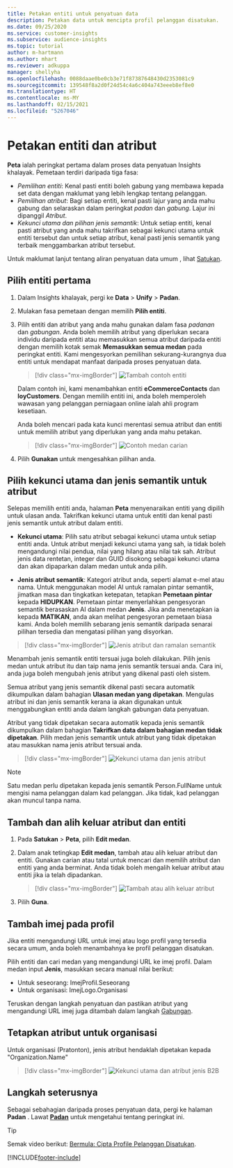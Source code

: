```yaml
---
title: Petakan entiti untuk penyatuan data
description: Petakan data untuk mencipta profil pelanggan disatukan.
ms.date: 09/25/2020
ms.service: customer-insights
ms.subservice: audience-insights
ms.topic: tutorial
author: m-hartmann
ms.author: mhart
ms.reviewer: adkuppa
manager: shellyha
ms.openlocfilehash: 0088daae0be0cb3e71f87387648430d2353081c9
ms.sourcegitcommit: 139548f8a2d0f24d54c4a6c404a743eeeb8ef8e0
ms.translationtype: HT
ms.contentlocale: ms-MY
ms.lasthandoff: 02/15/2021
ms.locfileid: "5267046"
---
```

# <a name="map-entities-and-attributes"></a>Petakan entiti dan atribut

**Peta** ialah peringkat pertama dalam proses data penyatuan Insights khalayak. Pemetaan terdiri daripada tiga fasa:

- *Pemilihan entiti*: Kenal pasti entiti boleh gabung yang membawa kepada set data dengan maklumat yang lebih lengkap tentang pelanggan.
- *Pemilihan atribut*: Bagi setiap entiti, kenal pasti lajur yang anda mahu gabung dan selaraskan dalam peringkat *padan* dan *gabung*. Lajur ini dipanggil *Atribut*.
- *Kekunci utama dan pilihan jenis semantik*: Untuk setiap entiti, kenal pasti atribut yang anda mahu takrifkan sebagai kekunci utama untuk entiti tersebut dan untuk setiap atribut, kenal pasti jenis semantik yang terbaik menggambarkan atribut tersebut.

Untuk maklumat lanjut tentang aliran penyatuan data umum , lihat [Satukan](data-unification.md).

## <a name="select-the-first-entities"></a>Pilih entiti pertama

1. Dalam Insights khalayak, pergi ke **Data** > **Unify** > **Padan**.

2. Mulakan fasa pemetaan dengan memilih **Pilih entiti**.

3. Pilih entiti dan atribut yang anda mahu gunakan dalam fasa *padanan* dan *gabungan*. Anda boleh memilih atribut yang diperlukan secara individu daripada entiti atau memasukkan semua atribut daripada entiti dengan memilih kotak semak **Memasukkan semua medan** pada peringkat entiti. Kami mengesyorkan pemilihan sekurang-kurangnya dua entiti untuk mendapat manfaat daripada proses penyatuan data.

   > [!div class="mx-imgBorder"]
   > ![Tambah contoh entiti](media/data-manager-configure-map-add-entities-example.png "Tambah contoh entiti")

   Dalam contoh ini, kami menambahkan entiti **eCommerceContacts** dan **loyCustomers**. Dengan memilih entiti ini, anda boleh memperoleh wawasan yang pelanggan perniagaan online ialah ahli program kesetiaan.
   
   Anda boleh mencari pada kata kunci merentasi semua atribut dan entiti untuk memilih atribut yang diperlukan yang anda mahu petakan.
   
     > [!div class="mx-imgBorder"]
   > ![Contoh medan carian](media/data-manager-configure-map-search-fields-example.png "Contoh medan carian")

4. Pilih **Gunakan** untuk mengesahkan pilihan anda.

## <a name="select-primary-key-and-semantic-type-for-attributes"></a>Pilih kekunci utama dan jenis semantik untuk atribut

Selepas memilih entiti anda, halaman **Peta** menyenaraikan entiti yang dipilih untuk ulasan anda. Takrifkan kekunci utama untuk entiti dan kenal pasti jenis semantik untuk atribut dalam entiti.

- **Kekunci utama**: Pilih satu atribut sebagai kekunci utama untuk setiap entiti anda. Untuk atribut menjadi kekunci utama yang sah, ia tidak boleh mengandungi nilai pendua, nilai yang hilang atau nilai tak sah. Atribut jenis data rentetan, integer dan GUID disokong sebagai kekunci utama dan akan dipaparkan dalam medan untuk anda pilih.

- **Jenis atribut semantik**: Kategori atribut anda, seperti alamat e-mel atau nama. Untuk menggunakan model AI untuk ramalan pintar semantik, jimatkan masa dan tingkatkan ketepatan, tetapkan **Pemetaan pintar** kepada **HIDUPKAN**. Pemetaan pintar menyerlahkan pengesyoran semantik berasaskan AI dalam medan **Jenis**. Jika anda menetapkan ia kepada **MATIKAN**, anda akan melihat pengesyoran pemetaan biasa kami. Anda boleh memilih sebarang jenis semantik daripada senarai pilihan tersedia dan mengatasi pilihan yang disyorkan.

> [!div class="mx-imgBorder"]
> ![Jenis atribut dan ramalan semantik](media/data-manager-configure-map-add-attributes-semantic-prediction.png "Jenis atribut dan ramalan semantik")

Menambah jenis semantik entiti tersuai juga boleh dilakukan. Pilih jenis medan untuk atribut itu dan taip nama jenis semantik tersuai anda. Cara ini, anda juga boleh mengubah jenis atribut yang dikenal pasti oleh sistem.

Semua atribut yang jenis semantik dikenal pasti secara automatik dikumpulkan dalam bahagian **Ulasan medan yang dipetakan**. Mengulas atribut ini dan jenis semantik kerana ia akan digunakan untuk menggabungkan entiti anda dalam langkah gabungan data penyatuan.

Atribut yang tidak dipetakan secara automatik kepada jenis semantik dikumpulkan dalam bahagian **Takrifkan data dalam bahagian medan tidak dipetakan**. Pilih medan jenis semantik untuk atribut yang tidak dipetakan atau masukkan nama jenis atribut tersuai anda.

> [!div class="mx-imgBorder"]
> ![Kekunci utama dan jenis atribut](media/data-manager-configure-map-add-attributes.png "Kekunci utama dan jenis atribut")

> [!NOTE]
> Satu medan perlu dipetakan kepada jenis semantik Person.FullName untuk mengisi nama pelanggan dalam kad pelanggan. Jika tidak, kad pelanggan akan muncul tanpa nama. 

## <a name="add-and-remove-attributes-and-entities"></a>Tambah dan alih keluar atribut dan entiti

1. Pada **Satukan** > **Peta**, pilih **Edit medan**.

2. Dalam anak tetingkap **Edit medan**, tambah atau alih keluar atribut dan entiti. Gunakan carian atau tatal untuk mencari dan memilih atribut dan entiti yang anda berminat. Anda tidak boleh mengalih keluar atribut atau entiti jika ia telah dipadankan.

   > [!div class="mx-imgBorder"]
   > ![Tambah atau alih keluar atribut](media/configure-data-map-edit.png "Tambah atau alih keluar atribut")

3. Pilih **Guna**.

## <a name="add-images-to-profiles"></a>Tambah imej pada profil

Jika entiti mengandungi URL untuk imej atau logo profil yang tersedia secara umum, anda boleh menambahnya ke profil pelanggan disatukan.

Pilih entiti dan cari medan yang mengandungi URL ke imej profil. Dalam medan input **Jenis**, masukkan secara manual nilai berikut: 
- Untuk seseorang: ImejProfil.Seseorang
- Untuk organisasi: ImejLogo.Organisasi

Teruskan dengan langkah penyatuan dan pastikan atribut yang mengandungi URL imej juga ditambah dalam langkah [Gabungan](merge-entities.md).

## <a name="set-attributes-for-organizations"></a>Tetapkan atribut untuk organisasi

Untuk organisasi (Pratonton), jenis atribut hendaklah dipetakan kepada "Organization.Name"
> [!div class="mx-imgBorder"]
> ![Kekunci utama dan atribut jenis B2B](media/configure-data-map-edit-b2b.png "Kekunci utama dan atribut jenis B2B")

## <a name="next-step"></a>Langkah seterusnya

Sebagai sebahagian daripada proses penyatuan data, pergi ke halaman **Padan** . Lawat [**Padan**](match-entities.md) untuk mengetahui tentang peringkat ini.

> [!TIP]
> Semak video berikut: [Bermula: Cipta Profile Pelanggan Disatukan](https://youtu.be/oBfGEhucAxs).


[!INCLUDE[footer-include](../includes/footer-banner.md)]